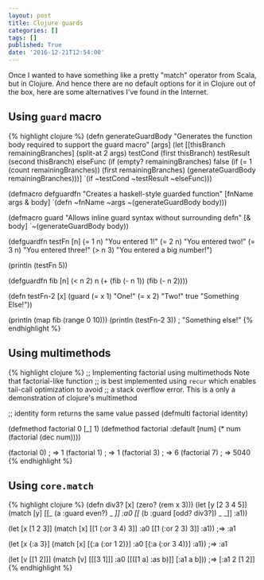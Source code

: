```yaml
---
layout: post
title: Clojure guards
categories: []
tags: []
published: True
date: '2016-12-21T12:54:00'
---
```


Once I wanted to have something like a pretty "match" operator from Scala, but in Clojure.
And hence there are no default options for it in Clojure out of the box, here are some
alternatives I've found in the Internet.

<!--more-->

## Using `guard` macro

{% highlight clojure %}
(defn generateGuardBody
    "Generates the function body required to support the guard macro"
    [args]
    (let [[thisBranch remainingBranches] (split-at 2 args)
            testCond (first thisBranch)
            testResult (second thisBranch)
            elseFunc (if (empty? remainingBranches)
                false
                (if (=  1 (count remainingBranches))
                    (first remainingBranches)
                    (generateGuardBody remainingBranches)))]
        `(if ~testCond
            ~testResult
            ~elseFunc)))

(defmacro defguardfn
    "Creates a haskell-style guarded function"
    [fnName args & body]
    `(defn ~fnName ~args
        ~(generateGuardBody body)))

(defmacro guard
    "Allows inline guard syntax without surrounding defn"
    [& body]
    `~(generateGuardBody body))


(defguardfn testFn [n]
    (= 1 n) "You entered 1!"
    (= 2 n) "You entered two!"
    (= 3 n) "You entered three!"
    (> n 3) "You entered a big number!")

(println (testFn 5))

(defguardfn fib [n]
    (< n 2) n
    (+ (fib (- n 1)) (fib (- n 2))))


(defn testFn-2 [x]
    (guard
        (= x 1) "One!"
        (= x 2) "Two!"
        true  "Something Else!"))

(println (map fib (range 0 10)))
(println (testFn-2 3)) ; "Something else!"
{% endhighlight %}

## Using multimethods

{% highlight clojure %}
;; Implementing factorial using multimethods Note that factorial-like function
;; is best implemented using `recur` which enables tail-call optimization to avoid
;; a stack overflow error. This is a only a demonstration of clojure's multimethod

;; identity form returns the same value passed
(defmulti factorial identity)

(defmethod factorial 0 [_]  1)
(defmethod factorial :default [num]
    (* num (factorial (dec num))))

(factorial 0) ; => 1
(factorial 1) ; => 1
(factorial 3) ; => 6
(factorial 7) ; => 5040
{% endhighlight %}

## Using `core.match`

{% highlight clojure %}
(defn div3? [x] (zero? (rem x 3)))
(let [y [2 3 4 5]]
  (match [y]
    [[_ (a :guard even?) _ _]] :a0
    [[_ (b :guard [odd? div3?]) _ _]] :a1))

(let [x [1 2 3]]
  (match [x]
    [[1 (:or 3 4) 3]] :a0
    [[1 (:or 2 3) 3]] :a1))
;=> :a1

(let [x {:a 3}]
  (match [x]
    [{:a (:or 1 2)}] :a0
    [{:a (:or 3 4)}] :a1))
;=> :a1

(let [v [[1 2]]]
  (match [v]
    [[[3 1]]] :a0
    [[([1 a] :as b)]] [:a1 a b]))
;=> [:a1 2 [1 2]]
{% endhighlight %}
